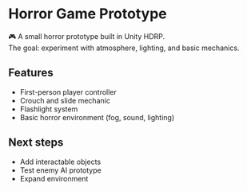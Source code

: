 # Horror Game Prototype

🎮 A small horror prototype built in Unity HDRP.  
The goal: experiment with atmosphere, lighting, and basic mechanics.

## Features
- First-person player controller
- Crouch and slide mechanic
- Flashlight system
- Basic horror environment (fog, sound, lighting)

## Next steps
- Add interactable objects
- Test enemy AI prototype
- Expand environment
